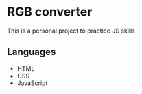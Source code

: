 # RGB converter
This is a personal project to practice JS skills

## Languages
- HTML
- CSS
- JavaScript
